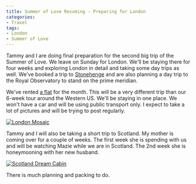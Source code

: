 ```yaml
---
title: Summer of Love Resuming - Preparing for London
categories:
- Travel
tags:
- London
- Summer of Love
---
```


Tammy and I are doing final preparation for the second big trip of the Summer of Love. We leave on Sunday for London. We'll be staying there for four weeks and exploring London in detail and taking some day trips as well. We've booked a trip to [Stonehenge](http://en.wikipedia.org/wiki/Stonehenge) and are also planning a day trip to the Royal Observatory to stand on the prime meridian.

We've rented [a flat](http://maps.google.com/maps?f=q&hl=en&geocode=&q=97+Philbeach+Gardens,+Earls+Court,+London+SW5&sll=44.904888,-93.438689&sspn=0.008891,0.016072&ie=UTF8&z=16&iwloc=addr) for the month. This will be a very different trip than our 6-week tour around the Western US. We'll be staying in one place. We won't have a car and will be using public transport only. I expect to take a lot of pictures and will be trying to post regularly.

[![London Mosaic](http://farm3.static.flickr.com/2212/2529922703_f444ebb4d3.jpg)](http://www.flickr.com/photos/baloncestorrelavega/2529922703/)

Tammy and I will also be taking a short trip to Scotland. My mother is coming over for a couple of weeks. The first week she is spending with us and will be watching Mazie while we are in Scotland. The 2nd week she is honeymooning with her new husband.

[![Scotland Dream Cabin](http://farm1.static.flickr.com/123/349130834_f077e304ba.jpg)](http://www.flickr.com/photos/johnmueller/349130834/)

There is much planning and packing to do.
